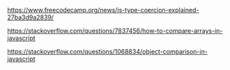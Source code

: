https://www.freecodecamp.org/news/js-type-coercion-explained-27ba3d9a2839/ 

https://stackoverflow.com/questions/7837456/how-to-compare-arrays-in-javascript

https://stackoverflow.com/questions/1068834/object-comparison-in-javascript

